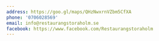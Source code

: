 ```yaml
---
address: https://goo.gl/maps/QHzNwxrnVZbm5CfXA
phone: '0706028569'
email: info@restaurangstoraholm.se
facebook: https://www.facebook.com/Restaurangstoraholm
---
```

